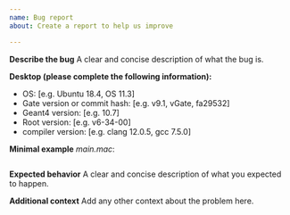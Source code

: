 ```yaml
---
name: Bug report
about: Create a report to help us improve

---
```


**Describe the bug**
A clear and concise description of what the bug is.

**Desktop (please complete the following information):**
 - OS: [e.g. Ubuntu 18.4, OS 11.3]
 - Gate version or commit hash: [e.g. v9.1, vGate, fa29532]
 - Geant4 version: [e.g. 10.7]
 - Root version: [e.g. v6-34-00]
 - compiler version: [e.g. clang 12.0.5, gcc 7.5.0]

**Minimal example**
*main.mac*:
```bash
```

**Expected behavior**
A clear and concise description of what you expected to happen.

**Additional context**
Add any other context about the problem here.
